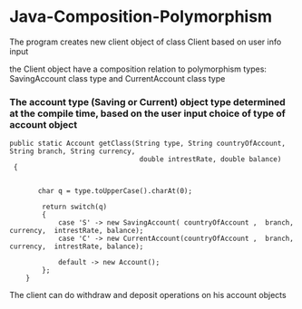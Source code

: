 # Java-Composition-Polymorphism

The program creates new client object of class Client based on user info input

the Client object have a composition relation to polymorphism types: SavingAccount class type and CurrentAccount class type

### The account type (Saving or Current) object type determined at the compile time, based on the user input choice of type of account object



```
public static Account getClass(String type, String countryOfAccount,  String branch, String currency, 
                                double intrestRate, double balance)
 {
       
       
       char q = type.toUpperCase().charAt(0);

        return switch(q)
        {
            case 'S' -> new SavingAccount( countryOfAccount ,  branch,  currency,  intrestRate, balance);
            case 'C' -> new CurrentAccount(countryOfAccount ,  branch,  currency,  intrestRate, balance);

            default -> new Account();
        };
    }
```
    
    
The client can do withdraw and deposit operations on his account objects
